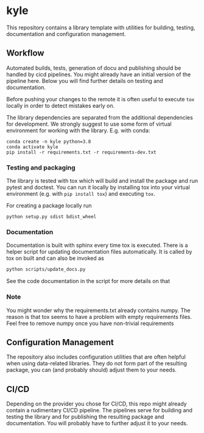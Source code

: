 # kyle

This repository contains a library template with utilities for building, testing, documentation 
and configuration management.

## Workflow
Automated builds, tests, generation of docu and publishing should be handled by cicd pipelines. 
You might already have an initial version of the pipeline here. Below you will find further details on testing 
and documentation. 

Before pushing your changes to the remote it is often useful to execute `tox` locally in order to
detect mistakes early on.

The library dependencies are separated from the additional dependencies for development.
We strongly suggest to use some form of virtual environment for working with the library. E.g. with conda:
```shell script
conda create -n kyle python=3.8
conda activate kyle
pip install -r requirements.txt -r requirements-dev.txt
```

### Testing and packaging
The library is tested with tox which will build and install the package and run pytest and doctest. 
You can run it locally by installing tox into your virtual environment 
(e.g. with `pip install tox`) and executing `tox`. 

For creating a package locally run
```shell script
python setup.py sdist bdist_wheel
```

### Documentation
Documentation is built with sphinx every time tox is executed. 
There is a helper script for updating documentation files automatically. It is called by tox on built and can 
also be invoked as
```bash
python scripts/update_docs.py
```
See the code documentation in the script for more details on that

### Note
You might wonder why the requirements.txt already contains numpy. The reason is that tox seems to have a problem with empty
requirements files. Feel free to remove numpy once you have non-trivial requirements

## Configuration Management
The repository also includes configuration utilities that are often helpful when using data-related libraries. 
They do not form part of the resulting package, you can (and probably should) adjust them to your needs.

## CI/CD
Depending on the provider you chose for CI/CD, this repo might already contain a rudimentary CI/CD pipeline. 
The pipelines serve for building and testing the library and for publishing the resulting package and documentation.
You will probably have to further adjust it to your needs.
